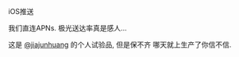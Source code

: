 iOS推送

我们直连APNs. 极光送达率真是感人...

这是 [@jiajunhuang](https://github.com/jiajunhuang) 的个人试验品, 但是保不齐
哪天就上生产了你信不信.
